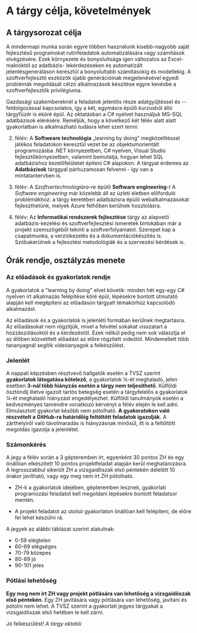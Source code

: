 # A tárgy célja, követelmények

## A tárgysorozat célja

A mindennapi munka során egyre többen használunk kisebb-nagyobb saját fejlesztésű programokat rutinfeladatok automatizálására vagy számítások elvégzésére. Ezek környezete és bonyolultsága igen változatos az Excel-makróktól az adatbázis- lekérdezéseken és automatizált jelentésgeneráláson keresztül a bonyolultabb számításokig és modellekig. A szoftverfejlesztő eszközök újabb generációinak megjelenésével egyedi problémák megoldását célzó alkalmazások készítése egyre kevésbe a szoftverfejlesztők privilégiuma. 

Gazdasági szakembereknél a feladatok jelentős része adatgyűjtéssel és -- feldolgozással kapcsolatos, így a két, egymásra épülő kurzusból álló tárgyfüzér is eköré épül. Az oktatásban a C# nyelvet használjuk MS-SQL adatbázisok elérésére. Reméljük, hogy a következő két félév alatt alatt gyakorlatban is alkalmazható tudásra lehet szert tenni:

2. félév: A **Softweare technológia** „learning by doing” megközelítéssel játékos feladatokon keresztül vezet be az objektumorientált programozásba .NET környezetben, C# nyelven, Visual Studio fejlesztőkörnyezetben, valamint bemutatja, hogyan lehet SQL adatbázishoz kezelőfelületet építeni C# alapokon.  A tárgyat érdemes az **Adatbázisok** tárggyal párhuzamosan felvenni - így van a mintatantervben is.

3. félév: A *Szoftvertechnológiára*-re épülő **Software engineering**-t  A *Software engineering* már közelebb áll az üzleti életben előforduló problémákhoz: a tárgy keretében adatbázisra épülő webalkalmazásokat fejleszthetünk, melyek Azure felhőben kerülnek hosztolásra.

4. félév: Az **Informatikai rendszerek fejlesztése** tárgy az alapvető adatbázis-kezelési és szoftverfejlesztési ismeretek birtokában már a projekt szemszögéből tekinti a szoftverfolyamatot. Szerepet kap a csapatmunka, a verziókezelés és a dokumentációkészítés is. Szóbakerülnek a fejlesztési metodológiák és a szervezési kérdések is.

## Órák rendje,  osztályzás menete

### Az előadások és gyakorlatok rendje

A gyakorlatok a "learning by doing" elvet követik: minden hét egy-egy C# nyelven írt alkalmazás felépítése köré épül, lépésekre bontott útmutató alapján kell megépíteni az előadáson tárgyalt témakörhüz kapcsolódó alkalmazást. 

Az előadások és a gyakorlatok is jelenléti formában kerülnek megtartásra. Az előadásokat nem rögzítjük, mivel a felvétel sokakat visszatart a hozzászólásoktól és a kérdezéstől. Ezek nélkül pedig nem sok választja el az élőben közvetített előadást az előre rögzített videótól. Mindemellett több tananyagnál segítik videóanyagok a felkészülést. 

### Jelenlét

A nappali képzésben résztvevő hallgatók esetén a TVSZ szerint **gyakorlatok látogatása kötelező**, a gyakorlatok ¼-ét meghaladó, jelen esetben **3-nál több hiányzás esetén a tárgy nem teljesíthető**. Külföldi ösztöndíj illetve igazolt tartós betegség esetén a tárgyfelelős a gyakorlatok ¼-ét meghaladó hiányzást engedélyezhet.  Külföldi tanulmányok esetén a kedvezményes tanrendre vonatkozó kérvényt  a félév elején le kell adni. Elmulasztott gyakorlat később nem pótolható. **A gyakoratokon való részvételt a GitHub-ra határidőig feltöltött feladatok igazolják.** A zárthelyiről való távolmaradás is hiányzásnak minősül, itt is a feltöltött megoldás igazolja a jelenlétet.

### Számonkérés

A jegy a félév során a 3 gépteremben írt, egyenként 30 pontos ZH és egy önállóan elkészített 10 pontos projektfeladat alapján kerül meghatározásra. A legrosszabbul sikerült ZH a vizsgaidőszak első péntekén délelőtt 10 órakor javítható, vagy egy meg nem írt ZH pótolható. 

- ZH-k a gyakorlatok idejében, gépteremben lesznek, gyakorlati programozási feladatot kell megoldani lépésekre bontott feladatsor mentén.

- A projekt feladatot az utolsó gyakorlaton önállóan kell felépíteni, de előre fel lehet készülni rá. 

  

A jegyek az alábbi táblázat szerint alakulnak:

- 0-59 elégtelen
- 60-69 elégséges
- 70-79 közepes
- 80-89 jó
- 90-101 jeles

### Pótlási lehetőség

**Egy meg nem írt ZH vagy projekt pótlására van lehetőség a vizsgaidőszak első péntekén.**  Egy ZH javítására vagy pótlására van lehetőség, javítani és pótolni nem lehet. A TVSZ szerint a gyakorlati jegyes tárgyakat a vizsgaidőszak első hetében le kell zárni. 



Jó felkészülést!
*A tárgy oktatói*
